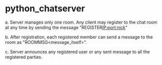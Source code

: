 # python_chatserver
a. Server manages only one room. Any client may register to the chat room at any time by
sending the message "REGISTER<IP:port:nick>"

b. After registration, each registered member can send a message to the room as
"ROOMMSG<message_itself>".

c. Server announces any registered user or any sent message to all the registered parties.
